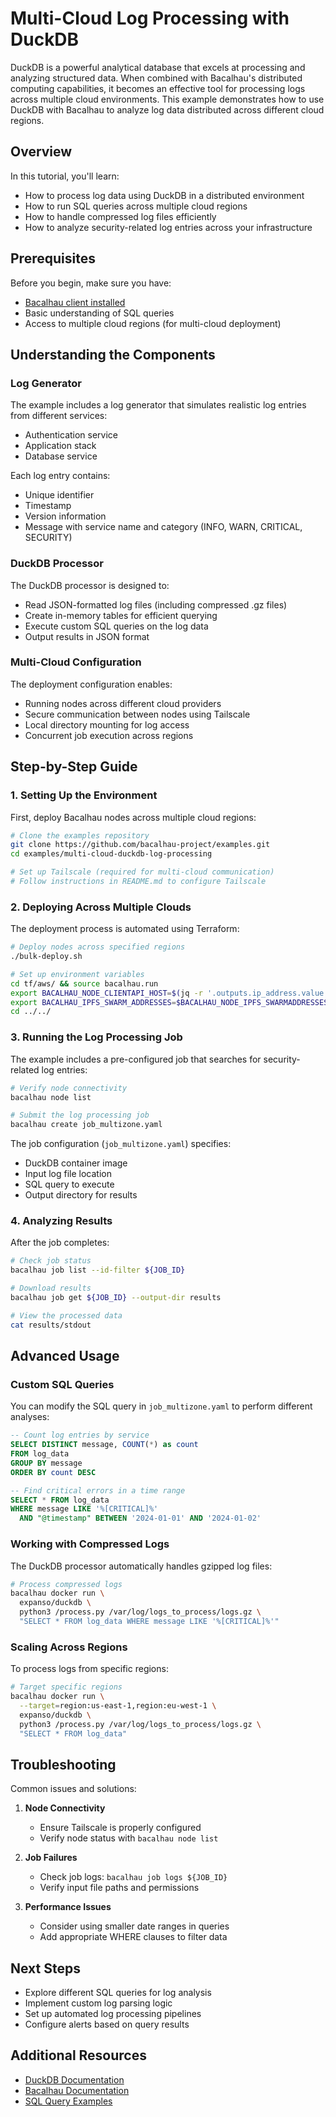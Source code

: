 # Multi-Cloud Log Processing with DuckDB

DuckDB is a powerful analytical database that excels at processing and analyzing structured data. When combined with Bacalhau's distributed computing capabilities, it becomes an effective tool for processing logs across multiple cloud environments. This example demonstrates how to use DuckDB with Bacalhau to analyze log data distributed across different cloud regions.

## Overview

In this tutorial, you'll learn:
- How to process log data using DuckDB in a distributed environment
- How to run SQL queries across multiple cloud regions
- How to handle compressed log files efficiently
- How to analyze security-related log entries across your infrastructure

## Prerequisites

Before you begin, make sure you have:
- [Bacalhau client installed](https://docs.bacalhau.org/getting-started/installation)
- Basic understanding of SQL queries
- Access to multiple cloud regions (for multi-cloud deployment)

## Understanding the Components

### Log Generator

The example includes a log generator that simulates realistic log entries from different services:
- Authentication service
- Application stack
- Database service

Each log entry contains:
- Unique identifier
- Timestamp
- Version information
- Message with service name and category (INFO, WARN, CRITICAL, SECURITY)

### DuckDB Processor

The DuckDB processor is designed to:
- Read JSON-formatted log files (including compressed .gz files)
- Create in-memory tables for efficient querying
- Execute custom SQL queries on the log data
- Output results in JSON format

### Multi-Cloud Configuration

The deployment configuration enables:
- Running nodes across different cloud providers
- Secure communication between nodes using Tailscale
- Local directory mounting for log access
- Concurrent job execution across regions

## Step-by-Step Guide

### 1. Setting Up the Environment

First, deploy Bacalhau nodes across multiple cloud regions:

```bash
# Clone the examples repository
git clone https://github.com/bacalhau-project/examples.git
cd examples/multi-cloud-duckdb-log-processing

# Set up Tailscale (required for multi-cloud communication)
# Follow instructions in README.md to configure Tailscale
```

### 2. Deploying Across Multiple Clouds

The deployment process is automated using Terraform:

```bash
# Deploy nodes across specified regions
./bulk-deploy.sh

# Set up environment variables
cd tf/aws/ && source bacalhau.run
export BACALHAU_NODE_CLIENTAPI_HOST=$(jq -r '.outputs.ip_address.value' terraform.tfstate.d/ca-central-1/terraform.tfstate)
export BACALHAU_IPFS_SWARM_ADDRESSES=$BACALHAU_NODE_IPFS_SWARMADDRESSES
cd ../../
```

### 3. Running the Log Processing Job

The example includes a pre-configured job that searches for security-related log entries:

```bash
# Verify node connectivity
bacalhau node list

# Submit the log processing job
bacalhau create job_multizone.yaml
```

The job configuration (`job_multizone.yaml`) specifies:
- DuckDB container image
- Input log file location
- SQL query to execute
- Output directory for results

### 4. Analyzing Results

After the job completes:

```bash
# Check job status
bacalhau job list --id-filter ${JOB_ID}

# Download results
bacalhau job get ${JOB_ID} --output-dir results

# View the processed data
cat results/stdout
```

## Advanced Usage

### Custom SQL Queries

You can modify the SQL query in `job_multizone.yaml` to perform different analyses:

```sql
-- Count log entries by service
SELECT DISTINCT message, COUNT(*) as count
FROM log_data
GROUP BY message
ORDER BY count DESC

-- Find critical errors in a time range
SELECT * FROM log_data
WHERE message LIKE '%[CRITICAL]%'
  AND "@timestamp" BETWEEN '2024-01-01' AND '2024-01-02'
```

### Working with Compressed Logs

The DuckDB processor automatically handles gzipped log files:

```bash
# Process compressed logs
bacalhau docker run \
  expanso/duckdb \
  python3 /process.py /var/log/logs_to_process/logs.gz \
  "SELECT * FROM log_data WHERE message LIKE '%[CRITICAL]%'"
```

### Scaling Across Regions

To process logs from specific regions:

```bash
# Target specific regions
bacalhau docker run \
  --target=region:us-east-1,region:eu-west-1 \
  expanso/duckdb \
  python3 /process.py /var/log/logs_to_process/logs.gz \
  "SELECT * FROM log_data"
```

## Troubleshooting

Common issues and solutions:

1. **Node Connectivity**
   - Ensure Tailscale is properly configured
   - Verify node status with `bacalhau node list`

2. **Job Failures**
   - Check job logs: `bacalhau job logs ${JOB_ID}`
   - Verify input file paths and permissions

3. **Performance Issues**
   - Consider using smaller date ranges in queries
   - Add appropriate WHERE clauses to filter data

## Next Steps

- Explore different SQL queries for log analysis
- Implement custom log parsing logic
- Set up automated log processing pipelines
- Configure alerts based on query results

## Additional Resources

- [DuckDB Documentation](https://duckdb.org/docs/)
- [Bacalhau Documentation](https://docs.bacalhau.org/)
- [SQL Query Examples](https://duckdb.org/docs/sql/introduction)

